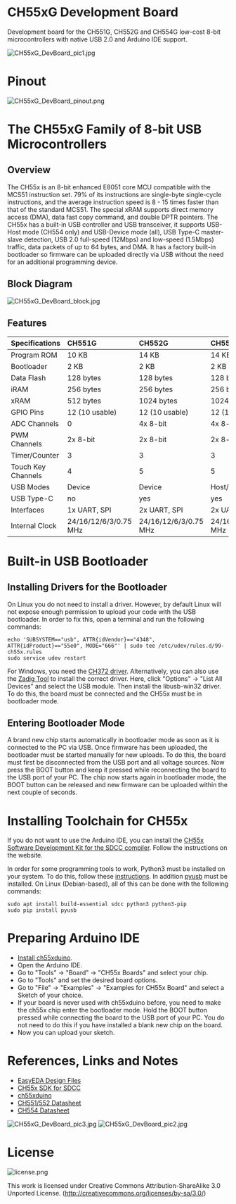 # CH55xG Development Board
Development board for the CH551G, CH552G and CH554G low-cost 8-bit microcontrollers with native USB 2.0 and Arduino IDE support.

![CH55xG_DevBoard_pic1.jpg](https://raw.githubusercontent.com/wagiminator/Development-Boards/main/CH55xG_DevBoard/documentation/CH55xG_DevBoard_pic1.jpg)

# Pinout
![CH55xG_DevBoard_pinout.png](https://raw.githubusercontent.com/wagiminator/Development-Boards/main/CH55xG_DevBoard/documentation/CH55xG_DevBoard_pinout.png)

# The CH55xG Family of 8-bit USB Microcontrollers
## Overview
The CH55x is an 8-bit enhanced E8051 core MCU compatible with the MCS51 instruction set. 79% of its instructions are single-byte single-cycle instructions, and the average instruction speed is 8 - 15 times faster than that of the standard MCS51. The special xRAM supports direct memory access (DMA), data fast copy command, and double DPTR pointers. The CH55x has a built-in USB controller and USB transceiver, it supports USB-Host mode (CH554 only) and USB-Device mode (all), USB Type-C master-slave detection, USB 2.0 full-speed (12Mbps) and low-speed (1.5Mbps) traffic, data packets of up to 64 bytes, and DMA. It has a factory built-in bootloader so firmware can be uploaded directly via USB without the need for an additional programming device.

## Block Diagram
![CH55xG_DevBoard_block.jpg](https://raw.githubusercontent.com/wagiminator/Development-Boards/main/CH55xG_DevBoard/documentation/CH55xG_DevBoard_block.jpg)

## Features

 Specifications |  CH551G |  CH552G |  CH554G 
:-------------- | :------ | :------ | :------ 
Program ROM  | 10 KB | 14 KB | 14 KB
Bootloader | 2 KB | 2 KB | 2 KB
Data Flash | 128 bytes | 128 bytes | 128 bytes
iRAM | 256 bytes | 256 bytes | 256 bytes 
xRAM | 512 bytes | 1024 bytes | 1024 bytes
GPIO Pins | 12 (10 usable) | 12 (10 usable) | 12 (10 usable)
ADC Channels | 0 | 4x 8-bit | 4x 8-bit
PWM Channels | 2x 8-bit | 2x 8-bit | 2x 8-bit
Timer/Counter | 3 | 3 | 3
Touch Key Channels | 4 | 5 | 5
USB Modes | Device | Device | Host/Device
USB Type-C | no | yes | yes
Interfaces | 1x UART, SPI | 2x UART, SPI | 2x UART, SPI
Internal Clock | 24/16/12/6/3/0.75 MHz | 24/16/12/6/3/0.75 MHz | 24/16/12/6/3/0.75 MHz 

# Built-in USB Bootloader
## Installing Drivers for the Bootloader
On Linux you do not need to install a driver. However, by default Linux will not expose enough permission to upload your code with the USB bootloader. In order to fix this, open a terminal and run the following commands:

```
echo 'SUBSYSTEM=="usb", ATTR{idVendor}=="4348", ATTR{idProduct}=="55e0", MODE="666"' | sudo tee /etc/udev/rules.d/99-ch55x.rules
sudo service udev restart
```

For Windows, you need the [CH372 driver](http://www.wch-ic.com/downloads/CH372DRV_EXE.html). Alternatively, you can also use the [Zadig Tool](https://zadig.akeo.ie/) to install the correct driver. Here, click "Options" -> "List All Devices" and select the USB module. Then install the libusb-win32 driver. To do this, the board must be connected and the CH55x must be in bootloader mode.

## Entering Bootloader Mode
A brand new chip starts automatically in bootloader mode as soon as it is connected to the PC via USB. Once firmware has been uploaded, the bootloader must be started manually for new uploads. To do this, the board must first be disconnected from the USB port and all voltage sources. Now press the BOOT button and keep it pressed while reconnecting the board to the USB port of your PC. The chip now starts again in bootloader mode, the BOOT button can be released and new firmware can be uploaded within the next couple of seconds.

# Installing Toolchain for CH55x
If you do not want to use the Arduino IDE, you can install the [CH55x Software Development Kit for the SDCC compiler](https://github.com/Blinkinlabs/ch554_sdcc). Follow the instructions on the website.

In order for some programming tools to work, Python3 must be installed on your system. To do this, follow these [instructions](https://www.pythontutorial.net/getting-started/install-python/). In addition [pyusb](https://github.com/pyusb/pyusb) must be installed. On Linux (Debian-based), all of this can be done with the following commands:

```
sudo apt install build-essential sdcc python3 python3-pip
sudo pip install pyusb
```

# Preparing Arduino IDE
- [Install ch55xduino](https://github.com/DeqingSun/ch55xduino).
- Open the Arduino IDE.
- Go to "Tools" -> "Board" -> "CH55x Boards" and select your chip.
- Go to "Tools" and set the desired board options.
- Go to "File" -> "Examples" -> "Examples for CH55x Board" and select a Sketch of your choice.
- If your board is never used with ch55xduino before, you need to make the ch55x chip enter the bootloader mode. Hold the BOOT button pressed while connecting the board to the USB port of your PC. You do not need to do this if you have installed a blank new chip on the board.
- Now you can upload your sketch.

# References, Links and Notes
- [EasyEDA Design Files](https://oshwlab.com/wagiminator/ch55xg-development-board)
- [CH55x SDK for SDCC](https://github.com/Blinkinlabs/ch554_sdcc)
- [ch55xduino](https://github.com/DeqingSun/ch55xduino)
- [CH551/552 Datasheet](http://www.wch-ic.com/downloads/CH552DS1_PDF.html)
- [CH554 Datasheet](http://www.wch-ic.com/downloads/CH554DS1_PDF.html)

![CH55xG_DevBoard_pic3.jpg](https://raw.githubusercontent.com/wagiminator/Development-Boards/main/CH55xG_DevBoard/documentation/CH55xG_DevBoard_pic3.jpg)
![CH55xG_DevBoard_pic2.jpg](https://raw.githubusercontent.com/wagiminator/Development-Boards/main/CH55xG_DevBoard/documentation/CH55xG_DevBoard_pic2.jpg)

# License

![license.png](https://i.creativecommons.org/l/by-sa/3.0/88x31.png)

This work is licensed under Creative Commons Attribution-ShareAlike 3.0 Unported License. 
(http://creativecommons.org/licenses/by-sa/3.0/)
